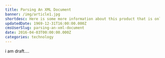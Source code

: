 ```yaml
---
title: Parsing An XML Document
banner: /img/article1.jpg
shortdesc: Here is some more information about this product that is only revealed once clicked on.
updatedDate: 1969-12-31T16:00:00.000Z
cmsUserSlug: parsing-an-xml-document
date: 2016-04-03T00:00:00.000Z
categories: technology
---
```


i am draft....